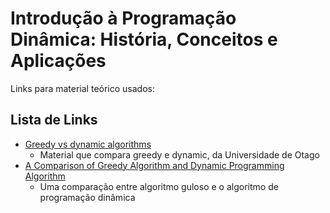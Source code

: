 # Introdução à Programação Dinâmica: História, Conceitos e Aplicações

Links para material teórico usados:

## Lista de Links

- [Greedy vs dynamic algorithms](http://www.cs.otago.ac.nz/cosc242/pdf/L22.pdf)
  - Material que compara greedy e dynamic, da Universidade de Otago
- [A Comparison of Greedy Algorithm and Dynamic Programming Algorithm](https://www.shs-conferences.org/articles/shsconf/abs/2022/14/shsconf_stehf2022_03009/shsconf_stehf2022_03009.html)
  - Uma comparação entre algoritmo guloso e o algoritmo de programação dinâmica
